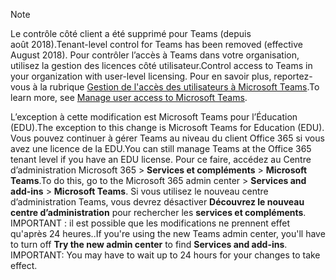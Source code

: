 > [!NOTE]
> <span data-ttu-id="14240-101">Le contrôle côté client a été supprimé pour Teams (depuis août 2018).</span><span class="sxs-lookup"><span data-stu-id="14240-101">Tenant-level control for Teams has been removed (effective August 2018).</span></span> <span data-ttu-id="14240-102">Pour contrôler l’accès à Teams dans votre organisation, utilisez la gestion des licences côté utilisateur.</span><span class="sxs-lookup"><span data-stu-id="14240-102">Control access to Teams in your organization with user-level licensing.</span></span> <span data-ttu-id="14240-103">Pour en savoir plus, reportez-vous à la rubrique [Gestion de l'accès des utilisateurs à Microsoft Teams](../user-access.md).</span><span class="sxs-lookup"><span data-stu-id="14240-103">To learn more, see [Manage user access to Microsoft Teams](../user-access.md).</span></span>

<span data-ttu-id="14240-104">L’exception à cette modification est Microsoft Teams pour l’Éducation (EDU).</span><span class="sxs-lookup"><span data-stu-id="14240-104">The exception to this change is Microsoft Teams for Education (EDU).</span></span> <span data-ttu-id="14240-105">Vous pouvez continuer à gérer Teams au niveau du client Office 365 si vous avez une licence de la EDU.</span><span class="sxs-lookup"><span data-stu-id="14240-105">You can still manage Teams at the Office 365 tenant level if you have an EDU license.</span></span> <span data-ttu-id="14240-106">Pour ce faire, accédez au Centre d’administration Microsoft 365 > **Services et compléments** > **Microsoft Teams**.</span><span class="sxs-lookup"><span data-stu-id="14240-106">To do this, go to the Microsoft 365 admin center > **Services and add-ins** > **Microsoft Teams**.</span></span> <span data-ttu-id="14240-107">Si vous utilisez le nouveau centre d’administration Teams, vous devrez désactiver **Découvrez le nouveau centre d’administration** pour rechercher les **services et compléments**. IMPORTANT : il est possible que les modifications ne prennent effet qu'après 24 heures..</span><span class="sxs-lookup"><span data-stu-id="14240-107">If you're using the new Teams admin center, you'll have to turn off **Try the new admin center** to find **Services and add-ins**. IMPORTANT: You may have to wait up to 24 hours for your changes to take effect.</span></span> 
